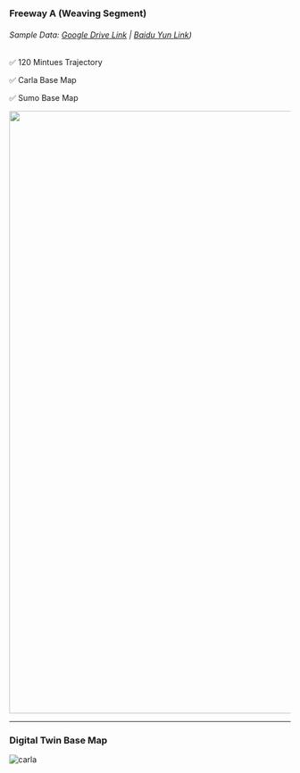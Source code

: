 ### Freeway A (Weaving Segment) 
###### Sample Data: [Google Drive Link](https://drive.google.com/drive/folders/1t0RNw0I3k06rPchSvgkQvzKU_2P-mbhV?usp=sharing) | [Baidu Yun Link]( https://pan.baidu.com/s/1mF423Onhbgt7wVZdyxOqvA?pwd=r6f5 ))

:white_check_mark: 120 Mintues Trajectory

:white_check_mark:  Carla Base Map

:white_check_mark:  Sumo Base Map


<img src="https://github.com/ozheng1993/UCF-SST-CitySim-Dataset/blob/main/asset/ExpresswayA/image/expresswayAARCIS.gif" width="1080">

<hr> 

### Digital Twin Base Map

![carla](https://github.com/ozheng1993/UCF-SST-CitySim-Dataset/blob/main/asset/ExpresswayA/image/expresswayABasemap.png)
